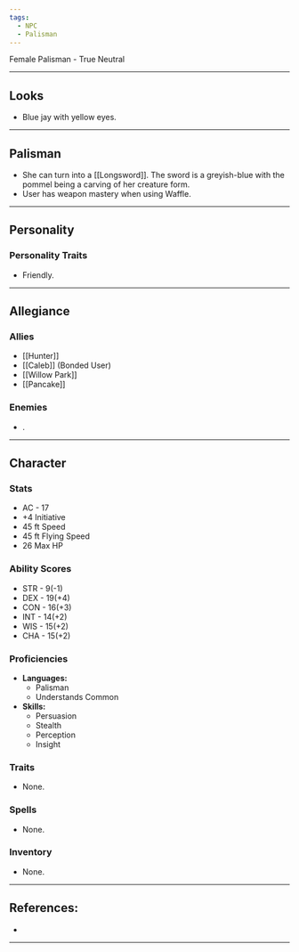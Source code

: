 ```yaml
---
tags:
  - NPC
  - Palisman
---
```

Female Palisman - True Neutral
****
## Looks
- Blue jay with yellow eyes.
****
## Palisman
- She can turn into a [[Longsword]]. The sword is a greyish-blue with the pommel being a carving of her creature form.
- User has weapon mastery when using Waffle.
****
## Personality
### Personality Traits
- Friendly.
****
## Allegiance
### Allies
- [[Hunter]] 
- [[Caleb]] (Bonded User)
- [[Willow Park]]
- [[Pancake]]
### Enemies
- .
****
## Character
### Stats
- AC - 17
- +4 Initiative
- 45 ft Speed
- 45 ft Flying Speed
- 26 Max HP
### Ability Scores
- STR - 9(-1)
- DEX - 19(+4)
- CON - 16(+3)
- INT - 14(+2)
- WIS - 15(+2)
- CHA - 15(+2)
### Proficiencies
- **Languages:**
	- Palisman
	- Understands Common
- **Skills:**
	- Persuasion
	- Stealth
	- Perception
	- Insight
### Traits
- None.
### Spells
- None.
### Inventory
- None.
****
## References:
- 
****
